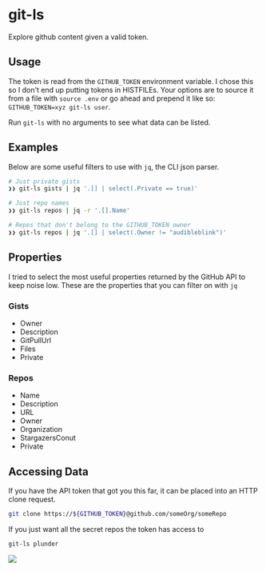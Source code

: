# git-ls

Explore github content given a valid token.

## Usage

The token is read from the `GITHUB_TOKEN` environment variable. I chose this so I don't end up
putting tokens in HISTFILEs. Your options are to source it from a file with `source .env` or
go ahead and prepend it like so: `GITHUB_TOKEN=xyz git-ls user`.

Run `git-ls` with no arguments to see what data can be listed.

## Examples

Below are some useful filters to use with `jq`, the CLI json parser.

```bash
# Just private gists
❯❯ git-ls gists | jq '.[] | select(.Private == true)'

# Just repo names
❯❯ git-ls repos | jq -r '.[].Name'

# Repos that don't belong to the GITHUB_TOKEN owner
❯❯ git-ls repos | jq '.[] | select(.Owner != "audibleblink")'
```

## Properties

I tried to select the most useful properties returned by the GitHub API to keep noise low.
These are the properties that you can filter on with `jq`

### Gists

* Owner
* Description
* GitPullUrl
* Files
* Private

### Repos

* Name
* Description
* URL
* Owner
* Organization
* StargazersConut
* Private


## Accessing Data
If you have the API token that got you this far, 
it can be placed into an HTTP clone request.

```bash
git clone https://${GITHUB_TOKEN}@github.com/someOrg/someRepo
```

If you just want all the secret repos the token has access to

```bash
git-ls plunder
```
![](https://i.imgur.com/dayWnXq.png)
